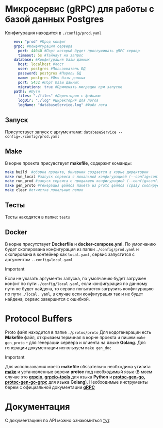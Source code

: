 # Микросервис (gRPC) для работы с базой данных Postgres
Конфигурация находится в ```./config/prod.yaml```
```yaml
    env: "prod" #Прод конфиг
    grpc: #Конфигурация сервера
      port: 44040 #Порт который будет прослушивать gRPC сервер
      timeout: 5s #Таймаут на запрос
    database: #Конфигурация базы данных
      host: localhost #Хост
      user: postgres #Пользователь БД
      password: postgres #Пароль БД
      name: postgres #Имя базы данных
      port: 5432 #Порт базы данных
      migrations: true #Применять миграции при запуске
    paths: #Пути
      files: "./files" #Директория с файлами
      logDir: "./log" #Директория для логов
      logName: "databaseService.log" #Файл лога
```

## Запуск
Присутствует запуск с аргументами: ```databaseService --config=./config/prod.yaml```
## Make
В корне проекта присувствует **makefile**, содержит команды:
```bash
make build  #сборка проекта, бинарник создается в корне директории
make run_local #запуск сервиса с локальной конфигурацией (--config=config/local.yaml)
make run_prod #запуск сервиса с продакшен конфигурацией (--config=config/prod.yaml)
make gen_proto #генерация файлов пакета из proto файлов (сразу скопирует файлы в pkg/service)
make clear #отчистка локальных папок
```

## Тесты
Тесты находятся в папке: ```tests```

## Docker
В корне присутствует **Dockerfile** и **docker-compose.yml**. По умолчанию будет скопирована конфигурация
из папки ```./config/prod.yaml``` и скопирована в контейнер как ```local.yaml```, сервис запустится с аргументом
```--config=local.yaml```

> [!IMPORTANT]
> Если не указать аргументы запуска, по умолчанию будет загружен конфиг по пути ```./config/local.yaml```, если
> конфигурация по данному пути не будет найдена, то сервис попытается загрузить конфигурацию по пути ```./local.
> yaml```, в случае если конфигурация так и не будет найдена, сервис завершится с ошибкой.

# Protocol Buffers
Proto файл находится в папке ```./protos/proto```
Для кодогенерации есть **Makefile** файл, открываем терминал в корне проекта и пишем ```make
gen_proto``` - для генерации сервера и клиента на языке **Golang**. Для генерации документации используем ```make
gen_doc```

> [!IMPORTANT]
> Для использования моего **makefile** обязательно необходима утилита **[make](https://www.make.com/en)** и установленные версии **protoc**
> под
> необходимый язык (В моем случае это **[grpcio, grpcio-tools](https://grpc.io/docs/languages/python/quickstart/)** для языка **Python** и **[protoc-gen-go,
> protoc-gen-go-grpc](https://grpc.io/docs/languages/go/quickstart/)** для языка
> **Golang**).
> Необходимые инструменты берем с официальной документации **[gRPC](https://grpc.io/)**

# Документация
С документацией по API можно ознакомиться [тут](https://github.com/CollapsorScripts/Todo-Database-Service/blob/main/docs/docs.md).